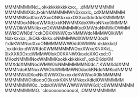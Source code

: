 MMMMMMMNd..,okkkkkkkkkkkxo:,. .dNMMMMMMM
MMMMMMXdc;lxokNMMMMMWN0xxxxlc;;cdXMMMMMM
MMMMMKod0oxWXxoONKkxxxxOXXxo0do0doKMMMMM
MMMM0oxNNodWMXd;lxkKNWMMXdoXWxoNNxo0MMMM
MMWOlkWMNllkxxxOXWMMMMMKodXMWdoNMWklOWMM
MWklOWN0d'.'cxkO0KXNNW0oxNMMWdoNMMWOlkWM
Nxlxkxxxx:,:lkOkkkkkkx:oNMMMWdlXWMMM0oxN
l':dkKWMNodXxoONMMMMWW0dd0WMWd:dkkkkkd;l
,'oxkkkkx:dWWKdo0WMMMMMWOoxXWxoXNXKkl,.,
0lxXXK0Ox:dWMMW0lokO0KXNWXkoxloXXOxxd::0
MKoxNMMMNoxWMMMKookkkkkkkkxl'.,oxk0KdoKM
MMXddXMMNodWMW0lxNMMMMMMN0dc:':KWMXddXMM
MMMNdoKMNoxWWOlkWMMMWN0dodkKNdoNMKodNMMM
MMMMWkl0XoxNkl0WWXOxxxxxldKWWxoX0lkNMMMM
MMMMMWOldlodoO0kxxkKXNMMNkoxXdldlOWMMMMM
MMMMMMW0c..'cdxkXWWWWWWWWWKdl;'c0WMMMMMM
MMMMMMMMO.  'clooooooooooool, .OMMMMMMMM
